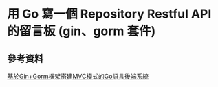 # 用 Go 寫一個 Repository Restful API 的留言板 (gin、gorm 套件)



## 參考資料

[基於Gin+Gorm框架搭建MVC模式的Go語言後端系統](https://iter01.com/609571.html)


